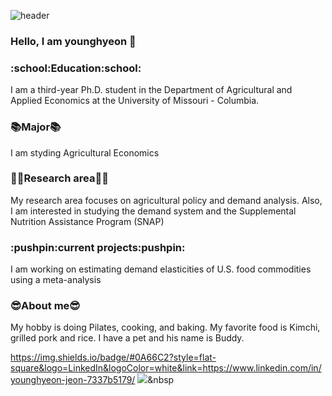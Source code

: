 ![header](https://capsule-render.vercel.app/api?type=wave&color=auto&height=300&section=header&text=Younghyeon%20Jeon&fontSize=90)

### Hello, I am younghyeon 👋


<h3>:school:Education:school:</h3>
I am a third-year Ph.D. student in the Department of Agricultural and Applied Economics at the University of Missouri - Columbia. 

<h3>📚Major📚</h3>
I am styding Agricultural Economics

<h3>👩‍💻Research area👩‍💻</h3>
My research area focuses on agricultural policy and demand analysis. Also, I am interested in studying the demand system and the Supplemental Nutrition Assistance Program (SNAP)

<h3>:pushpin:current projects:pushpin:</h3>
I am working on estimating demand elasticities of U.S. food commodities using a meta-analysis

<h3>😎About me😎</h3>
My hobby is doing Pilates, cooking, and baking. My favorite food is Kimchi, grilled pork and rice. I have a pet and his name is Buddy. 

https://img.shields.io/badge/#0A66C2?style=flat-square&logo=LinkedIn&logoColor=white&link=https://www.linkedin.com/in/younghyeon-jeon-7337b5179/
<a href="http://www.linkedin.com/in/younghyeon-jeon-7337b5179"><img src="https://img.shields.io/badge/#0A66C2?style=flat-square&logo=LinkedIn&logoColor=white&link=http://www.linkedin.com/in/younghyeon-jeon-7337b5179"/></a>&nbsp
